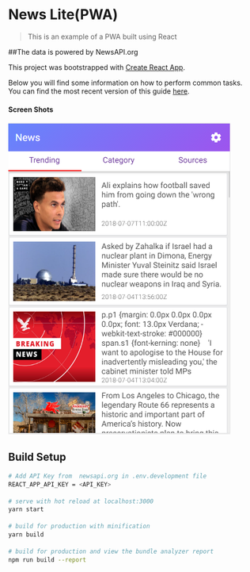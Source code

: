 # News Lite(PWA)
 > This is an example of a PWA built using React


##The data is powered by NewsAPI.org

This project was bootstrapped with [Create React App](https://github.com/facebookincubator/create-react-app).

Below you will find some information on how to perform common tasks.<br>
You can find the most recent version of this guide [here](https://github.com/facebookincubator/create-react-app/blob/master/packages/react-scripts/template/README.md).


#### Screen Shots 

![Home Screen](assets/trending.png)

## Build Setup
``` bash
# Add API Key from  newsapi.org in .env.development file
REACT_APP_API_KEY = <API_KEY>

# serve with hot reload at localhost:3000
yarn start

# build for production with minification
yarn build

# build for production and view the bundle analyzer report
npm run build --report

```
